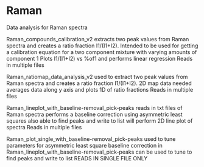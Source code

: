 # Raman
Data analysis for Raman spectra


Raman_compounds_calibration_v2 extracts two peak values from Raman spectra and creates a ratio fraction I1/(I1+I2). 
  Intended to be used for getting a calibration equation for a two component mixture with varying amounts of component 1
  Plots I1/(I1+I2) vs %of1 and performs linear regression
  Reads in multiple files
  
Raman_ratiomap_data_analysis_v2 used to extract two peak values from Raman spectra and creates a ratio fraction I1/(I1+I2).
  2D map data needed
  averages data along y axis and plots 1D of ratio fractions
  Reads in multiple files
  
Raman_lineplot_with_baseline-removal_pick-peaks reads in txt files of Raman spectra
  performs a baseline correction using asymmetric least squares
  also able to find peaks and write to list
  will perform 2D line plot of spectra
  Reads in multiple files

Raman_plot_single_with_baseline-removal_pick-peaks 
  used to tune parameters for asymmetric least square baseline correction in Raman_lineplot_with_baseline-removal_pick-peaks
  can be used to tune to find peaks and write to list
  READS IN SINGLE FILE ONLY
